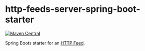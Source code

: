 # http-feeds-server-spring-boot-starter

[![Maven Central](https://maven-badges.herokuapp.com/maven-central/org.httpfeeds/http-feeds-server-spring-boot-starter/badge.svg)](https://maven-badges.herokuapp.com/maven-central/org.httpfeeds/http-feeds-server-spring-boot-starter)

Spring Boots starter for an [HTTP Feed](http://www.http-feeds.org/).
